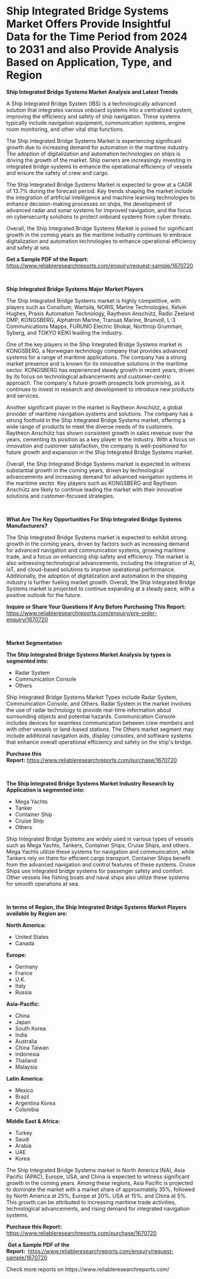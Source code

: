 <p><h1>Ship Integrated Bridge Systems Market Offers Provide Insightful Data for the Time Period from 2024 to 2031 and also Provide Analysis Based on Application, Type, and Region</h1></p><p><strong>Ship Integrated Bridge Systems Market Analysis and Latest Trends</strong></p>
<p><p>A Ship Integrated Bridge System (IBS) is a technologically advanced solution that integrates various onboard systems into a centralized system, improving the efficiency and safety of ship navigation. These systems typically include navigation equipment, communication systems, engine room monitoring, and other vital ship functions.</p><p>The Ship Integrated Bridge Systems Market is experiencing significant growth due to increasing demand for automation in the maritime industry. The adoption of digitalization and automation technologies on ships is driving the growth of the market. Ship owners are increasingly investing in integrated bridge systems to enhance the operational efficiency of vessels and ensure the safety of crew and cargo.</p><p>The Ship Integrated Bridge Systems Market is expected to grow at a CAGR of 13.7% during the forecast period. Key trends shaping the market include the integration of artificial intelligence and machine learning technologies to enhance decision-making processes on ships, the development of advanced radar and sonar systems for improved navigation, and the focus on cybersecurity solutions to protect onboard systems from cyber threats.</p><p>Overall, the Ship Integrated Bridge Systems Market is poised for significant growth in the coming years as the maritime industry continues to embrace digitalization and automation technologies to enhance operational efficiency and safety at sea.</p></p>
<p><strong>Get a Sample PDF of the Report:&nbsp;</strong> <a href="https://www.reliableresearchreports.com/enquiry/request-sample/1670720">https://www.reliableresearchreports.com/enquiry/request-sample/1670720</a></p>
<p>&nbsp;</p>
<p><strong>Ship Integrated Bridge Systems Major Market Players</strong></p>
<p><p>The Ship Integrated Bridge Systems market is highly competitive, with players such as Consilium, Wartsila, NORIS, Marine Technologies, Kelvin Hughes, Praxis Automation Technology, Raytheon Anschütz, Radio Zeeland DMP, KONGSBERG, Alphatron Marine, Transas Marine, Brunvoll, L-3 Communications Mapps, FURUNO Electric Shokai, Northrop Grumman, Syberg, and TOKYO KEIKI leading the industry.</p><p>One of the key players in the Ship Integrated Bridge Systems market is KONGSBERG, a Norwegian technology company that provides advanced systems for a range of maritime applications. The company has a strong market presence and is known for its innovative solutions in the maritime sector. KONGSBERG has experienced steady growth in recent years, driven by its focus on technological advancements and customer-centric approach. The company's future growth prospects look promising, as it continues to invest in research and development to introduce new products and services.</p><p>Another significant player in the market is Raytheon Anschütz, a global provider of maritime navigation systems and solutions. The company has a strong foothold in the Ship Integrated Bridge Systems market, offering a wide range of products to meet the diverse needs of its customers. Raytheon Anschütz has shown consistent growth in sales revenue over the years, cementing its position as a key player in the industry. With a focus on innovation and customer satisfaction, the company is well-positioned for future growth and expansion in the Ship Integrated Bridge Systems market.</p><p>Overall, the Ship Integrated Bridge Systems market is expected to witness substantial growth in the coming years, driven by technological advancements and increasing demand for advanced navigation systems in the maritime sector. Key players such as KONGSBERG and Raytheon Anschütz are likely to continue leading the market with their innovative solutions and customer-focused strategies.</p></p>
<p>&nbsp;</p>
<p><strong>What Are The Key Opportunities For Ship Integrated Bridge Systems Manufacturers?</strong></p>
<p><p>The Ship Integrated Bridge Systems market is expected to exhibit strong growth in the coming years, driven by factors such as increasing demand for advanced navigation and communication systems, growing maritime trade, and a focus on enhancing ship safety and efficiency. The market is also witnessing technological advancements, including the integration of AI, IoT, and cloud-based solutions to improve operational performance. Additionally, the adoption of digitalization and automation in the shipping industry is further fueling market growth. Overall, the Ship Integrated Bridge Systems market is projected to continue expanding at a steady pace, with a positive outlook for the future.</p></p>
<p><strong>Inquire or Share Your Questions If Any Before Purchasing This Report:</strong> <a href="https://www.reliableresearchreports.com/enquiry/pre-order-enquiry/1670720">https://www.reliableresearchreports.com/enquiry/pre-order-enquiry/1670720</a></p>
<p>&nbsp;</p>
<p><strong>Market Segmentation</strong></p>
<p><strong>The Ship Integrated Bridge Systems Market Analysis by types is segmented into:</strong></p>
<p><ul><li>Radar System</li><li>Communication Console</li><li>Others</li></ul></p>
<p><p>Ship Integrated Bridge Systems Market Types include Radar System, Communication Console, and Others. Radar System in the market involves the use of radar technology to provide real-time information about surrounding objects and potential hazards. Communication Console includes devices for seamless communication between crew members and with other vessels or land-based stations. The Others market segment may include additional navigation aids, display consoles, and software systems that enhance overall operational efficiency and safety on the ship's bridge.</p></p>
<p><strong>Purchase this Report:&nbsp;</strong><a href="https://www.reliableresearchreports.com/purchase/1670720">https://www.reliableresearchreports.com/purchase/1670720</a></p>
<p>&nbsp;</p>
<p><strong>The Ship Integrated Bridge Systems Market Industry Research by Application is segmented into:</strong></p>
<p><ul><li>Mega Yachts</li><li>Tanker</li><li>Container Ship</li><li>Cruise Ship</li><li>Others</li></ul></p>
<p><p>Ship Integrated Bridge Systems are widely used in various types of vessels such as Mega Yachts, Tankers, Container Ships, Cruise Ships, and others. Mega Yachts utilize these systems for navigation and communication, while Tankers rely on them for efficient cargo transport. Container Ships benefit from the advanced navigation and control features of these systems. Cruise Ships use integrated bridge systems for passenger safety and comfort. Other vessels like fishing boats and naval ships also utilize these systems for smooth operations at sea.</p></p>
<p>&nbsp;</p>
<p><strong>In terms of Region, the Ship Integrated Bridge Systems Market Players available by Region are:</strong></p>
<p>
    <p> <strong> North America: </strong>
        <ul>
            <li>United States</li>
            <li>Canada</li>
        </ul>
        </p> 
    <p> <strong> Europe: </strong>
        <ul>
            <li>Germany</li>
            <li>France</li>
            <li>U.K.</li>
            <li>Italy</li>
            <li>Russia</li>
        </ul>
        </p> 
    <p> <strong> Asia-Pacific: </strong>
        <ul>
            <li>China</li>
            <li>Japan</li>
            <li>South Korea</li>
            <li>India</li>
            <li>Australia</li>
            <li>China Taiwan</li>
            <li>Indonesia</li>
            <li>Thailand</li>
            <li>Malaysia</li>
        </ul>
        </p> 
    <p> <strong> Latin America: </strong>
        <ul>
            <li>Mexico</li>
            <li>Brazil</li>
            <li>Argentina Korea</li>
            <li>Colombia</li>
        </ul>
        </p> 
    <p> <strong> Middle East & Africa: </strong>
        <ul>
            <li>Turkey</li>
            <li>Saudi</li>
            <li>Arabia</li>
            <li>UAE</li>
            <li>Korea</li>
        </ul>
    </p>
    </p>
<p><p>The Ship Integrated Bridge Systems market in North America (NA), Asia Pacific (APAC), Europe, USA, and China is expected to witness significant growth in the coming years. Among these regions, Asia Pacific is projected to dominate the market with a market share of approximately 35%, followed by North America at 25%, Europe at 20%, USA at 15%, and China at 5%. This growth can be attributed to increasing maritime trade activities, technological advancements, and rising demand for integrated navigation systems.</p></p>
<p><strong>Purchase this Report: </strong><a href="https://www.reliableresearchreports.com/purchase/1670720">https://www.reliableresearchreports.com/purchase/1670720</a></p>
<p>&nbsp;<strong>Get a Sample PDF of the Report:&nbsp;&nbsp;</strong><a href="https://www.reliableresearchreports.com/enquiry/request-sample/1670720">https://www.reliableresearchreports.com/enquiry/request-sample/1670720</a></p>
<p><strong></strong></p>
<p>Check more reports on https://www.reliableresearchreports.com/</p>